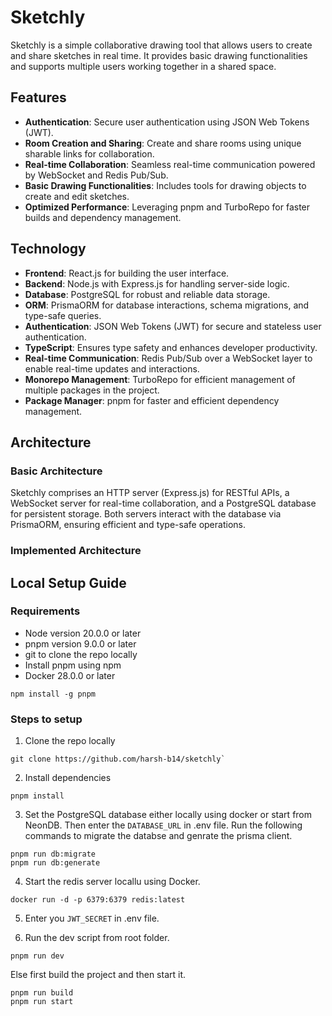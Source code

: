 # Sketchly

Sketchly is a simple collaborative drawing tool that allows users to create and share sketches in real time. It provides basic drawing functionalities and supports multiple users working together in a shared space.

## Features
- **Authentication**: Secure user authentication using JSON Web Tokens (JWT).
- **Room Creation and Sharing**: Create and share rooms using unique sharable links for collaboration.
- **Real-time Collaboration**: Seamless real-time communication powered by WebSocket and Redis Pub/Sub.
- **Basic Drawing Functionalities**: Includes tools for drawing objects to create and edit sketches.
- **Optimized Performance**: Leveraging pnpm and TurboRepo for faster builds and dependency management.

## Technology
- **Frontend**: React.js for building the user interface.
- **Backend**: Node.js with Express.js for handling server-side logic.
- **Database**: PostgreSQL for robust and reliable data storage.
- **ORM**: PrismaORM for database interactions, schema migrations, and type-safe queries.
- **Authentication**: JSON Web Tokens (JWT) for secure and stateless user authentication.
- **TypeScript**: Ensures type safety and enhances developer productivity.
- **Real-time Communication**: Redis Pub/Sub over a WebSocket layer to enable real-time updates and interactions.
- **Monorepo Management**: TurboRepo for efficient management of multiple packages in the project.
- **Package Manager**: pnpm for faster and efficient dependency management.

## Architecture
### Basic Architecture

Sketchly comprises an HTTP server (Express.js) for RESTful APIs, a WebSocket server for real-time collaboration, and a PostgreSQL database for persistent storage. Both servers interact with the database via PrismaORM, ensuring efficient and type-safe operations.

### Implemented Architecture


## Local Setup Guide

### Requirements
- Node version 20.0.0 or later
- pnpm version 9.0.0 or later
- git to clone the repo locally
- Install pnpm using npm
- Docker 28.0.0 or later
```
npm install -g pnpm
```

### Steps to setup

1. Clone the repo locally
```
git clone https://github.com/harsh-b14/sketchly`
```

2. Install dependencies
```
pnpm install
```

3. Set the PostgreSQL database either locally using docker or start from NeonDB. Then enter the ``` DATABASE_URL ``` in .env file. Run the following commands to migrate the databse and genrate the prisma client.
```
pnpm run db:migrate
pnpm run db:generate
```

4. Start the redis server locallu using Docker.
```
docker run -d -p 6379:6379 redis:latest
```

5. Enter you ``` JWT_SECRET ``` in .env file. 

6. Run the dev script from root folder.
```
pnpm run dev
```
Else first build the project and then start it.
```
pnpm run build
pnpm run start
```

